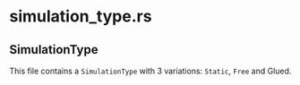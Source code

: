 # simulation_type.rs

## SimulationType

This file contains a `SimulationType` with 3 variations: `Static`, `Free` and Glued.
